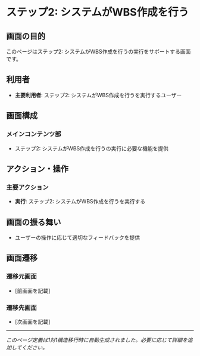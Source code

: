# ステップ2: システムがWBS作成を行う

## 画面の目的
このページはステップ2: システムがWBS作成を行うの実行をサポートする画面です。

## 利用者
- **主要利用者**: ステップ2: システムがWBS作成を行うを実行するユーザー

## 画面構成

### メインコンテンツ部
- ステップ2: システムがWBS作成を行うの実行に必要な機能を提供

## アクション・操作

### 主要アクション
- **実行**: ステップ2: システムがWBS作成を行うを実行する

## 画面の振る舞い
- ユーザーの操作に応じて適切なフィードバックを提供

## 画面遷移

### 遷移元画面
- [前画面を記載]

### 遷移先画面
- [次画面を記載]

---
*このページ定義は1対1構造移行時に自動生成されました。必要に応じて詳細を追加してください。*
